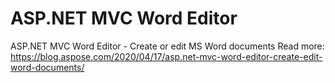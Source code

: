 # ASP.NET MVC Word Editor
ASP.NET MVC Word Editor - Create or edit MS Word documents
Read more: https://blog.aspose.com/2020/04/17/asp.net-mvc-word-editor-create-edit-word-documents/
